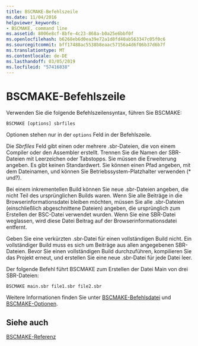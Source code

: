 ```yaml
---
title: BSCMAKE-Befehlszeile
ms.date: 11/04/2016
helpviewer_keywords:
- BSCMAKE, command line
ms.assetid: 8006e8cf-8bfe-4c23-868a-b0a25e6bbf0f
ms.openlocfilehash: b6268eb6d0ea39e72a1d8fd40ab563347c05f0c6
ms.sourcegitcommit: bff17488ac5538b8eaac57156a4d6f06b37d6b7f
ms.translationtype: MT
ms.contentlocale: de-DE
ms.lasthandoff: 03/05/2019
ms.locfileid: "57416838"
---
```

# <a name="bscmake-command-line"></a>BSCMAKE-Befehlszeile

Verwenden Sie die folgende Befehlszeilensyntax, führen Sie BSCMAKE:

```
BSCMAKE [options] sbrfiles
```

Optionen stehen nur in der `options` Feld in der Befehlszeile.

Die *Sbrfiles* Feld gibt einen oder mehrere .sbr-Dateien, die von einem Compiler oder den Assembler erstellt. Trennen Sie die Namen der SBR-Dateien mit Leerzeichen oder Tabstopps. Sie müssen die Erweiterung angeben. Es gibt keinen Standardwert. Sie können einen Pfad angeben, mit dem Dateinamen, und können Sie Betriebssystem-Platzhalter verwenden (\* und?).

Bei einem inkrementellen Build können Sie neue .sbr-Dateien angeben, die nicht Teil des ursprünglichen Builds waren. Wenn Sie alle Beiträge in die Browserinformationsdatei bleiben möchten, müssen Sie alle .sbr-Dateien (einschließlich abgeschnittene Dateien) angeben, die ursprünglich zum Erstellen der BSC-Datei verwendet wurden. Wenn Sie eine SBR-Datei weglassen, wird diese Datei Beitrag auf der Browserinformationsdatei entfernt.

Geben Sie eine verkürzten .sbr-Datei für einen vollständigen Build nicht. Ein vollständiger Build muss es sich um Beiträge aus allen angegebenen SBR-Dateien. Bevor Sie einen vollständigen Build durchzuführen, kompilieren Sie das Projekt erneut, und erstellen Sie eine neue .sbr-Datei für jede Datei leer.

Der folgende Befehl führt BSCMAKE zum Erstellen der Datei Main von drei SBR-Dateien:

```
BSCMAKE main.sbr file1.sbr file2.sbr
```

Weitere Informationen finden Sie unter [BSCMAKE-Befehlsdatei](../../build/reference/bscmake-command-file-response-file.md) und [BSCMAKE-Optionen](../../build/reference/bscmake-options.md).

## <a name="see-also"></a>Siehe auch

[BSCMAKE-Referenz](../../build/reference/bscmake-reference.md)
